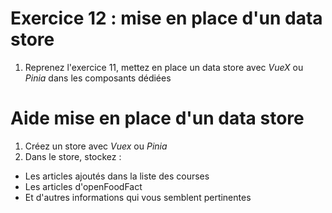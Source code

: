 # Exercice 12 : mise en place d'un data store

1. Reprenez l'exercice 11, mettez en place un data store avec *VueX* ou *Pinia* dans les composants dédiées

# Aide mise en place d'un data store

1. Créez un store avec *Vuex* ou *Pinia*
2. Dans le store, stockez :
- Les articles ajoutés dans la liste des courses
- Les articles d'openFoodFact
- Et d'autres informations qui vous semblent pertinentes